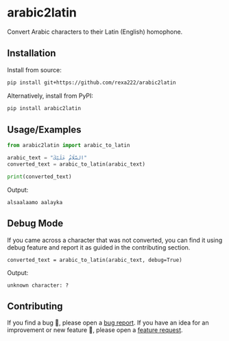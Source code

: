 
# arabic2latin

Convert Arabic characters to their Latin (English) homophone.


## Installation

Install from source:

```bash
pip install git+https://github.com/rexa222/arabic2latin
```
Alternatively, install from PyPI:
```bash
pip install arabic2latin
```
## Usage/Examples

```python
from arabic2latin import arabic_to_latin

arabic_text = "السَّلَامُ عَلَيْكَ"
converted_text = arabic_to_latin(arabic_text)

print(converted_text)
```
Output:
```text
alsaalaamo aalayka
```
## Debug Mode
If you came across a character that was not converted, you can find it using debug feature and report it as guided in the contributing section.
```text
converted_text = arabic_to_latin(arabic_text, debug=True)
```
Output:
```text
unknown character: ?
```




## Contributing

If you find a bug 🐛, please open a [bug report](https://github.com/rexa222/arabic2latin/issues/new?assignees=&labels=bug&template=bug_report.md&title=). If you have an idea for an improvement or new feature 🚀, please open a [feature request](https://github.com/rexa222/arabic2latin/issues/new?assignees=&labels=Feature+request&template=feature_request.md&title=).

